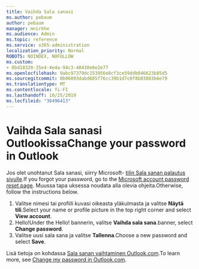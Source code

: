 ```yaml
---
title: Vaihda Sala sanasi
ms.author: pebaum
author: pebaum
manager: mnirkhe
ms.audience: Admin
ms.topic: reference
ms.service: o365-administration
localization_priority: Normal
ROBOTS: NOINDEX, NOFOLLOW
ms.custom:
- 0bd18328-35e4-4e4a-94c3-48430e8e2e77
ms.openlocfilehash: 9abc97379dc153956e8cf3ce59ddb046623b85d5
ms.sourcegitcommit: 0b06093dabd685f76cc39b1d7c0f8b03883b6e79
ms.translationtype: MT
ms.contentlocale: fi-FI
ms.lasthandoff: 10/25/2019
ms.locfileid: "36496413"
---
```

# <a name="change-your-password-in-outlook"></a><span data-ttu-id="022a3-102">Vaihda Sala sanasi Outlookissa</span><span class="sxs-lookup"><span data-stu-id="022a3-102">Change your password in Outlook</span></span>

<span data-ttu-id="022a3-103">Jos olet unohtanut Sala sanasi, siirry Microsoft- [tilin Sala sanan palautus sivulle](https://go.microsoft.com/fwlink/p/?linkid=841909).</span><span class="sxs-lookup"><span data-stu-id="022a3-103">If you forgot your password, go to the [Microsoft account password reset page](https://go.microsoft.com/fwlink/p/?linkid=841909).</span></span> <span data-ttu-id="022a3-104">Muussa tapa uksessa noudata alla olevia ohjeita.</span><span class="sxs-lookup"><span data-stu-id="022a3-104">Otherwise, follow the instructions below.</span></span>
  
1. <span data-ttu-id="022a3-105">Valitse nimesi tai profiili kuvasi oikeasta yläkulmasta ja valitse **Näytä tili**.</span><span class="sxs-lookup"><span data-stu-id="022a3-105">Select your name or profile picture in the top right corner and select **View account**.</span></span>
2. <span data-ttu-id="022a3-106">Hello!</span><span class="sxs-lookup"><span data-stu-id="022a3-106">Under the Hello!</span></span> <span data-ttu-id="022a3-107">bannerin, valitse **Vaihda sala sana**.</span><span class="sxs-lookup"><span data-stu-id="022a3-107">banner, select **Change password**.</span></span>
3. <span data-ttu-id="022a3-108">Valitse uusi sala sana ja valitse **Tallenna**.</span><span class="sxs-lookup"><span data-stu-id="022a3-108">Choose a new password and select **Save**.</span></span>

<span data-ttu-id="022a3-109">Lisä tietoja on kohdassa [Sala sanan vaihtaminen Outlook.com](https://support.office.com/article/2138d690-811c-4545-b2f3-e4dbe80c9735.aspx).</span><span class="sxs-lookup"><span data-stu-id="022a3-109">To learn more, see [Change my password in Outlook.com](https://support.office.com/article/2138d690-811c-4545-b2f3-e4dbe80c9735.aspx).</span></span>